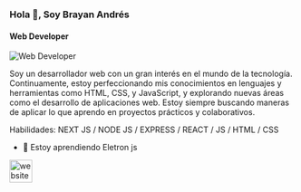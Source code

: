### Hola 👋, Soy Brayan Andrés
#### Web Developer 
![Web Developer ](https://private-user-images.githubusercontent.com/111899200/361615602-9c2be094-c4de-4a07-91d3-a33c8c0a8b4e.png?jwt=eyJhbGciOiJIUzI1NiIsInR5cCI6IkpXVCJ9.eyJpc3MiOiJnaXRodWIuY29tIiwiYXVkIjoicmF3LmdpdGh1YnVzZXJjb250ZW50LmNvbSIsImtleSI6ImtleTUiLCJleHAiOjE3MjQ3MjA1MzUsIm5iZiI6MTcyNDcyMDIzNSwicGF0aCI6Ii8xMTE4OTkyMDAvMzYxNjE1NjAyLTljMmJlMDk0LWM0ZGUtNGEwNy05MWQzLWEzM2M4YzBhOGI0ZS5wbmc_WC1BbXotQWxnb3JpdGhtPUFXUzQtSE1BQy1TSEEyNTYmWC1BbXotQ3JlZGVudGlhbD1BS0lBVkNPRFlMU0E1M1BRSzRaQSUyRjIwMjQwODI3JTJGdXMtZWFzdC0xJTJGczMlMkZhd3M0X3JlcXVlc3QmWC1BbXotRGF0ZT0yMDI0MDgyN1QwMDU3MTVaJlgtQW16LUV4cGlyZXM9MzAwJlgtQW16LVNpZ25hdHVyZT1iMDVjNmUzYTI3MTEzOWM5NTA1MDZkZjBiZWRiMzA5ZWZhODE5N2FiYWUyMjA1Yzk4YjY5NWQwMGIyMWNjMjc1JlgtQW16LVNpZ25lZEhlYWRlcnM9aG9zdCZhY3Rvcl9pZD0wJmtleV9pZD0wJnJlcG9faWQ9MCJ9.hB0NMo2vtAkbbZSM810-cdZkKk2CXNEbbxvrXb_54-0)

Soy un desarrollador web con un gran interés en el mundo de la tecnología. Continuamente, estoy perfeccionando mis conocimientos en lenguajes y herramientas como HTML, CSS, y JavaScript, y explorando nuevas áreas como el desarrollo de aplicaciones web. Estoy siempre buscando maneras de aplicar lo que aprendo en proyectos prácticos y colaborativos.

Habilidades: NEXT JS / NODE JS / EXPRESS / REACT / JS / HTML / CSS 

- 🌱 Estoy aprendiendo Eletron js 


[<img src='https://cdn.jsdelivr.net/npm/simple-icons@3.0.1/icons/icloud.svg' alt='website' height='40'>](https://my-portfolio-brayan.vercel.app)  


